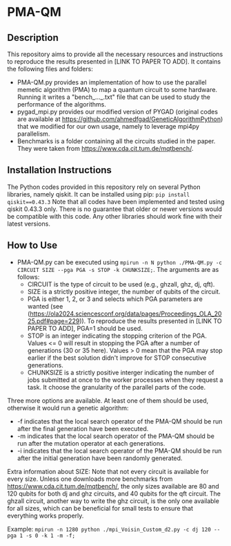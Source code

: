 # PMA-QM

## Description
This repository aims to provide all the necessary resources and instructions to reproduce the results presented in [LINK TO PAPER TO ADD]. It contains the following files and folders:

- PMA-QM.py provides an implementation of how to use the parallel memetic algorithm (PMA) to map a quantum circuit to some hardware. Running it writes a "bench_..._.txt" file that can be used to study the performance of the algorithms.
- pygad_mpi.py provides our modified version of PYGAD (original codes are available at https://github.com/ahmedfgad/GeneticAlgorithmPython) that we modified for our own usage, namely to leverage mpi4py parallelism.
- Benchmarks is a folder containing all the circuits studied in the paper. They were taken from https://www.cda.cit.tum.de/mqtbench/.

## Installation Instructions
The Python codes provided in this repository rely on several Python libraries, namely qiskit.
It can be installed using pip: `pip install qiskit==0.43.3`
Note that all codes have been implemented and tested using qiskit 0.43.3 only. There is no guarantee that older or newer versions would be compatible with this code.
Any other libraries should work fine with their latest versions.

## How to Use
- PMA-QM.py can be executed using `mpirun -n N python ./PMA-QM.py -c CIRCUIT SIZE --pga PGA -s STOP -k CHUNKSIZE;`. The arguments are as follows:
  - CIRCUIT is the type of circuit to be used (e.g., ghzall, ghz, dj, qft).
  - SIZE is a strictly positive integer, the number of qubits of the circuit.
  - PGA is either 1, 2, or 3 and selects which PGA parameters are wanted (see (https://ola2024.sciencesconf.org/data/pages/Proceedings_OLA_2025.pdf#page=229)). To reproduce the results presented in [LINK TO PAPER TO ADD], PGA=1 should be used.
  - STOP is an integer indicating the stopping criterion of the PGA. Values <= 0 will result in stopping the PGA after a number of generations (30 or 35 here). Values > 0 mean that the PGA may stop earlier if the best solution didn't improve for STOP consecutive generations.
  - CHUNKSIZE is a strictly positive interger indicating the number of jobs submitted at once to the worker processes when they request a task. It choose the granularity of the parallel parts of the code.
    
Three more options are available. At least one of them should be used, otherwise it would run a genetic algorithm:
- -f indicates that the local search operator of the PMA-QM should be run after the final generation have been executed.
- -m indicates that the local search operator of the PMA-QM should be run after the mutation operator at each generations.
- -i indicates that the local search operator of the PMA-QM should be run after the initial generation have been randomly generated.

Extra information about SIZE:
Note that not every circuit is available for every size. Unless one downloads more benchmarks from https://www.cda.cit.tum.de/mqtbench/, the only sizes available are 80 and 120 qubits for both dj and ghz circuits, and 40 qubits for the qft circuit. The ghzall circuit, another way to write the ghz circuit, is the only one available for all sizes, which can be beneficial for small tests to ensure that everything works properly.

Example: `mpirun -n 1280 python ./mpi_Voisin_Custom_d2.py -c dj 120 --pga 1 -s 0 -k 1 -m -f;`

